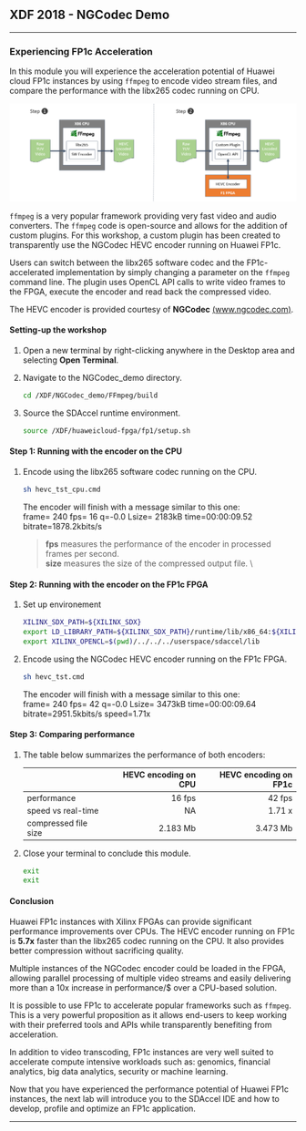 
  <tr>
    <th width="100%" colspan="5"><h2>XDF 2018 - NGCodec Demo</h2></th>
  </tr>

---------------------------------------

### Experiencing FP1c Acceleration

In this module you will experience the acceleration potential of Huawei cloud FP1c instances by using ```ffmpeg``` to encode video stream files, and compare the performance with the libx265 codec running on CPU.

![](images/ffmpeg_lab.png)

```ffmpeg``` is a very popular framework providing very fast video and audio converters. The ```ffmpeg``` code is open-source and allows for the addition of custom plugins. For this workshop, a custom plugin has been created to transparently use the NGCodec HEVC encoder running on Huawei FP1c.  

Users can switch between the libx265 software codec and the FP1c-accelerated implementation by simply changing a parameter on the ```ffmpeg``` command line. The plugin uses OpenCL API calls to write video frames to the FPGA, execute the encoder and read back the compressed video.

The HEVC encoder is provided courtesy of **NGCodec** [(www.ngcodec.com)](www.ngcodec.com).

#### Setting-up the workshop

1. Open a new terminal by right-clicking anywhere in the Desktop area and selecting **Open Terminal**.
1. Navigate to the NGCodec_demo directory.
    ```bash
    cd /XDF/NGCodec_demo/FFmpeg/build
    ```

1. Source the SDAccel runtime environment.
    ```bash
    source /XDF/huaweicloud-fpga/fp1/setup.sh
    ```

#### Step 1: Running with the encoder on the CPU

1. Encode using the libx265 software codec running on the CPU.
    ```bash
    sh hevc_tst_cpu.cmd
    ```

    The encoder will finish with a message similar to this one: \
    frame=  240 fps= 16 q=-0.0 Lsize=    2183kB time=00:00:09.52 bitrate=1878.2kbits/s
    > **fps** measures the performance of the encoder in processed frames per second. \
    **size** measures the size of the compressed output file. \


#### Step 2: Running with the encoder on the FP1c FPGA

1. Set up environement
   ```bash
   XILINX_SDX_PATH=${XILINX_SDX}
   export LD_LIBRARY_PATH=${XILINX_SDX_PATH}/runtime/lib/x86_64:${XILINX_SDX_PATH}/lib/lnx64.o/Default:${XILINX_SDX_PATH}/lib/lnx64.o:$(pwd)/../../xmaapi/lib
   export XILINX_OPENCL=$(pwd)/../../../userspace/sdaccel/lib
   ```

1. Encode using the NGCodec HEVC encoder running on the FP1c FPGA.
    ```bash
    sh hevc_tst.cmd
    ```

    The encoder will finish with a message similar to this one: \
    frame=  240 fps= 42 q=-0.0 Lsize=    3473kB time=00:00:09.64 bitrate=2951.5kbits/s speed=1.71x

#### Step 3: Comparing performance

1. The table below summarizes the performance of both encoders:

    |                           | HEVC encoding on CPU | HEVC encoding on FP1c  |
    | :------------------------ |-------------:| -------:|
    | performance               | 16 fps        | 42 fps  |
    | speed vs real-time        | NA      | 1.71 x  |
    | compressed file size      | 2.183 Mb      | 3.473 Mb |

1. Close your terminal to conclude this module.
    ```bash
    exit
    exit
    ```

#### Conclusion

Huawei FP1c instances with Xilinx FPGAs can provide significant performance improvements over CPUs. The HEVC encoder running on FP1c is **5.7x** faster than the libx265 codec running on the CPU. It also provides better compression without sacrificing quality.

Multiple instances of the NGCodec encoder could be loaded in the FPGA, allowing parallel processing of multiple video streams and easily delivering more than a 10x increase in performance/$ over a CPU-based solution.

It is possible to use FP1c to accelerate popular frameworks such as ```ffmpeg```. This is a very powerful proposition as it allows end-users to keep working with their preferred tools and APIs while transparently benefiting from acceleration.

In addition to video transcoding, FP1c instances are very well suited to accelerate compute intensive workloads such as: genomics, financial analytics, big data analytics, security or machine learning.

Now that you have experienced the performance potential of Huawei FP1c instances, the next lab will introduce you to the SDAccel IDE and how to develop, profile and optimize an FP1c application.

---------------------------------------
